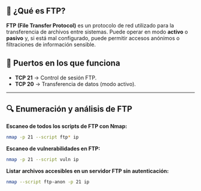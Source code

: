 ## 📌 ¿Qué es FTP?
**FTP (File Transfer Protocol)** es un protocolo de red utilizado para la transferencia de archivos entre sistemas. Puede operar en modo **activo** o **pasivo** y, si está mal configurado, puede permitir accesos anónimos o filtraciones de información sensible.

## 🔌 Puertos en los que funciona
- **TCP 21** → Control de sesión FTP.
- **TCP 20** → Transferencia de datos (modo activo).

---

## 🔍 Enumeración y análisis de FTP

**Escaneo de todos los scripts de FTP con Nmap:**
```bash
nmap -p 21 --script ftp* ip
```

**Escaneo de vulnerabilidades en FTP:**
```bash
nmap -p 21 --script vuln ip
```

**Listar archivos accesibles en un servidor FTP sin autenticación:**
```bash
nmap --script ftp-anon -p 21 ip
```